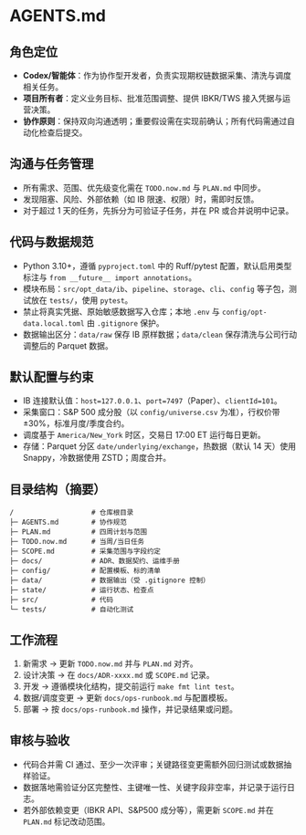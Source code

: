 # AGENTS.md

## 角色定位
- **Codex/智能体**：作为协作型开发者，负责实现期权链数据采集、清洗与调度相关任务。
- **项目所有者**：定义业务目标、批准范围调整、提供 IBKR/TWS 接入凭据与运营决策。
- **协作原则**：保持双向沟通透明；重要假设需在实现前确认；所有代码需通过自动化检查后提交。

## 沟通与任务管理
- 所有需求、范围、优先级变化需在 `TODO.now.md` 与 `PLAN.md` 中同步。
- 发现阻塞、风险、外部依赖（如 IB 限速、权限）时，需即时反馈。
- 对于超过 1 天的任务，先拆分为可验证子任务，并在 PR 或合并说明中记录。

## 代码与数据规范
- Python 3.10+，遵循 `pyproject.toml` 中的 Ruff/pytest 配置，默认启用类型标注与 `from __future__ import annotations`。
- 模块布局：`src/opt_data/ib`、`pipeline`、`storage`、`cli`、`config` 等子包，测试放在 `tests/`，使用 `pytest`。
- 禁止将真实凭据、原始敏感数据写入仓库；本地 `.env` 与 `config/opt-data.local.toml` 由 `.gitignore` 保护。
- 数据输出区分：`data/raw` 保存 IB 原样数据；`data/clean` 保存清洗与公司行动调整后的 Parquet 数据。

## 默认配置与约束
- IB 连接默认值：`host=127.0.0.1`、`port=7497`（Paper）、`clientId=101`。
- 采集窗口：S&P 500 成分股（以 `config/universe.csv` 为准），行权价带 ±30%，标准月度/季度合约。
- 调度基于 `America/New_York` 时区，交易日 17:00 ET 运行每日更新。
- 存储：Parquet 分区 `date/underlying/exchange`，热数据（默认 14 天）使用 Snappy，冷数据使用 ZSTD；周度合并。

## 目录结构（摘要）
```
/                   # 仓库根目录
├─ AGENTS.md        # 协作规范
├─ PLAN.md          # 四周计划与范围
├─ TODO.now.md      # 当周/当日任务
├─ SCOPE.md         # 采集范围与字段约定
├─ docs/            # ADR、数据契约、运维手册
├─ config/          # 配置模板、标的清单
├─ data/            # 数据输出（受 .gitignore 控制）
├─ state/           # 运行状态、检查点
├─ src/             # 代码
└─ tests/           # 自动化测试
```

## 工作流程
1. 新需求 → 更新 `TODO.now.md` 并与 `PLAN.md` 对齐。
2. 设计决策 → 在 `docs/ADR-xxxx.md` 或 `SCOPE.md` 记录。
3. 开发 → 遵循模块化结构，提交前运行 `make fmt lint test`。
4. 数据/调度变更 → 更新 `docs/ops-runbook.md` 与配置模板。
5. 部署 → 按 `docs/ops-runbook.md` 操作，并记录结果或问题。

## 审核与验收
- 代码合并需 CI 通过、至少一次评审；关键路径变更需额外回归测试或数据抽样验证。
- 数据落地需验证分区完整性、主键唯一性、关键字段非空率，并记录于运行日志。
- 若外部依赖变更（IBKR API、S&P500 成分等），需更新 `SCOPE.md` 并在 `PLAN.md` 标记改动范围。
